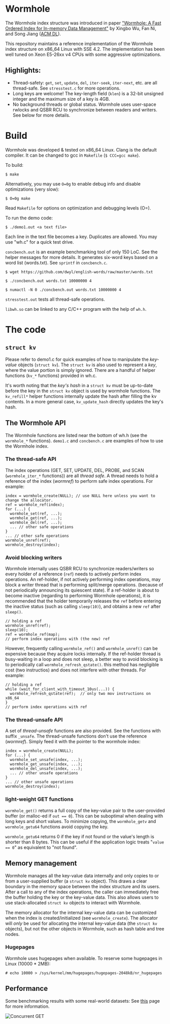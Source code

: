# Wormhole

The Wormhole index structure was introduced in paper ["Wormhole: A Fast Ordered Index for In-memory Data Management"](https://www.cs.uic.edu/~wuxb/papers/wormhole.pdf) by Xingbo Wu, Fan Ni, and Song Jiang ([ACM DL](https://dl.acm.org/citation.cfm?id=3303955)).

This repository maintains a reference implementation of the Wormhole index structure on x86\_64 Linux with SSE 4.2.
The implementation has been well tuned on Xeon E5-26xx v4 CPUs with some aggressive optimizations.

## Highlights:
* Thread-safety: `get`, `set`, `update`, `del`, `iter-seek`, `iter-next`, etc. are all thread-safe. See `stresstest.c` for more operations.
* Long keys are welcome! The key-length field (`klen`) is a 32-bit unsigned integer and the maximum size of a key is 4GB.
* No background threads or global status. Wormhole uses user-space rwlocks and QSBR RCU to synchronize between readers and writers. See below for more details.

# Build

Wormhole was developed & tested on x86\_64 Linux.
Clang is the default compiler. It can be changed to gcc in `Makefile` (`$ CCC=gcc make`).

To build:

    $ make

Alternatively, you may use `O=0g` to enable debug info and disable optimizations (very slow):

    $ O=0g make

Read `Makefile` for options on optimization and debugging levels (O=).

To run the demo code:

    $ ./demo1.out <a text file>

Each line in the text file becomes a key. Duplicates are allowed. You may use "wh.c" for a quick test drive.

`concbench.out` is an example benchmarking tool of only 150 LoC. See the helper messages for more details.
It generates six-word keys based on a word list (words.txt). See `sprintf` in `concbench.c`.

    $ wget https://github.com/dwyl/english-words/raw/master/words.txt

    $ ./concbench.out words.txt 10000000 4

    $ numactl -N 0 ./concbench.out words.txt 10000000 4

`stresstest.out` tests all thread-safe operations.

`libwh.so` can be linked to any C/C++ program with the help of `wh.h`.

# The code

## `struct kv`

Please refer to demo1.c for quick examples of how to manipulate the *key-value* objects (`struct kv`).
The `struct kv` is also used to represent a *key*, where the value portion is simply ignored.
There are a handful of helper functions (`kv_*` functions) provided in wh.c.

It's worth noting that the *key's hash* in a `struct kv` must be up-to-date before the key in the
`struct kv` object is used by wormhole functions.
The `kv_refill*` helper functions internally update the hash after filling the kv contents.
In a more general case, `kv_update_hash` directly updates the key's hash.

## The Wormhole API

The Wormhole functions are listed near the bottom of wh.h (see the `wormhole_*` functions).
`demo1.c` and `concbench.c` are examples of how to use the Wormhole index.

### The thread-safe API
The index operations (GET, SET, UPDATE, DEL, PROBE, and SCAN (`wormhole_iter_*` functions)) are all *thread safe*.
A thread needs to hold a reference of the index (_wormref_) to perform safe index operations. For example:

    index = wormhole_create(NULL); // use NULL here unless you want to change the allocator.
    ref = wormhole_ref(index);
    for (...) {
      wormhole_set(ref, ...);
      wormhole_get(ref, ...);
      wormhole_del(ref, ...);
      ... // other safe operations
    }
    ... // other safe operations
    wormhole_unref(ref);
    wormhole_destroy(index);

### Avoid blocking writers
Wormhole internally uses QSBR RCU to synchronize readers/writers so every holder of a reference (`ref`)
needs to actively perform index operations.
An ref-holder, if not actively performing index operations, may block a writer thread that is performing split/merge operations.
(because of not periodically announcing its quiescent state).
If a ref-holder is about to become inactive (regarding to performing Wormhole operations),
it is recommended that the holder temporarily releases the `ref` before entering the inactive status (such as calling `sleep(10)`),
and obtains a new `ref` after `sleep()`.

    // holding a ref
    wormhole_unref(ref);
    sleep(10);
    ref = wormhole_ref(map);
    // perform index operations with (the new) ref

However, frequently calling `wormhole_ref()` and `wormhole_unref()` can be expensive because they acquire locks internally.
If the ref-holder thread is busy-waiting in a loop and does not sleep, a better way to avoid blocking is to periodically call `wormhole_refresh_qstate()`. this method has negligible cost (two instructios) and does not interfere with other threads.
For example:

    // holding a ref
    while (wait_for_client_with_timeout_10us(...)) {
      wormhole_refresh_qstate(ref);  // only two mov instructions on x86_64
    }
    // perform index operations with ref

### The thread-unsafe API
A set of *thread-unsafe* functions are also provided. See the functions with suffix `_unsafe`.
The thread-unsafe functions don't use the reference (_wormref_). Simply feed it with the pointer to the wormhole index:

    index = wormhole_create(NULL);
    for (...) {
      wormhole_set_unsafe(index, ...);
      wormhole_get_unsafe(index, ...);
      wormhole_del_unsafe(index, ...);
      ... // other unsafe operations
    }
    ... // other unsafe operations
    wormhole_destroy(index);

### light-weight GET functions
`wormhole_get()` returns a full copy of the key-value pair to the user-provided buffer (or malloc-ed if `out == 0`). This can be suboptimal when dealing with long keys and short values.
To minimize copying, the `wormhole_getv` and `wormhole_getu64` functions avoid copying the key.

`wormhole_getu64` returns 0 if the key if not found or the value's length is shorter than 8 bytes. This can be useful if the application logic treats "`value == 0`" as equivalent to "not found".

## Memory management

Wormhole manages all the key-value data internally and only copies to or from a user-supplied
buffer (a `struct kv` object).
This draws a clear boundary in the memory space between the index structure and its users.
After a call to any of the index operations, the caller can immediately free
the buffer holding the key or the key-value data.
This also allows users to use stack-allocated `struct kv` objects to interact with Wormhole.

The memory allocator for the internal key-value data can be customized when the index is created/initialized (see `wormhole_create`).
The allocator will _only_ be used for allocating the internal key-value data (the `struct kv` objects),
but not the other objects in Wormhole, such as hash table and tree nodes.

### Hugepages
Wormhole uses hugepages when available. To reserve some hugepages in Linux (10000 * 2MB):

    # echo 10000 > /sys/kernel/mm/hugepages/hugepages-2048kB/nr_hugepages

## Performance
Some benchmarking results with some real-world datasets: See [this](https://github.com/wuxb45/wormhole/issues/5) page for more information.

![Concurrent GET](https://user-images.githubusercontent.com/564235/65991356-d300b180-e452-11e9-9103-f0f7e8dae20b.png)
